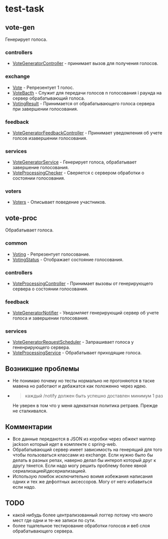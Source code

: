 # test-task

## vote-gen
Генерирует голоса.
### controllers
* [VoteGeneratorController](src/main/java/dev/nathan22177/votegen/controllers/VoteGeneratorController.java) - принимает вызов для получения голосов.

### exchange
* [Vote](src/main/java/dev/nathan22177/votegen/exchange/Vote.java) - Репрезентует 1 голос.
* [VoteBacth](src/main/java/dev/nathan22177/votegen/exchange/VoteBatch.java) - Служит для передачи голосов n голосования i раунда на сервер обрабатывающий голоса.
* [VotingResult](src/main/java/dev/nathan22177/votegen/exchange/VotingResult.java) - Принимается от обрабатывающего голоса сервера при завершении голосования.

### feedback
* [VoteGeneratorFeedbackController](src/main/java/dev/nathan22177/votegen/feedback/VoteGeneratorFeedbackController.java) - Принимает уведомления об учете голсов изавершении голосования.

### services
* [VoteGeneratorService](src/main/java/dev/nathan22177/votegen/services/VoteGeneratorService.java) - Генерирует голоса, обрабатывает завершение голосования.
* [VoteProcessingChecker](src/main/java/dev/nathan22177/votegen/services/VoteProcessingChecker.java) - Сверяется с сервером обработки о состоянии голосования.

### voters
* [Voters](src/main/java/dev/nathan22177/votegen/voters/Voters.java) - Описывает поведение участников.

## vote-proc
Обрабатывает голоса.

### common
* [Voting](src/main/java/dev/nathan22177/voteproc/common/Voting.java) - Репрезентует голосование.
* [VotingStatus](src/main/java/dev/nathan22177/voteproc/common/VotingStatus.java) - Отображает состояние голосования.

### controllers
* [VoteProcessingController](src/main/java/dev/nathan22177/voteproc/controllers/VoteProcessingController.java) - Принимает вызовы от генерирующего сервера о состоянии голосования.

### feedback
* [VoteGeneratorNotifier](src/main/java/dev/nathan22177/voteproc/feedback/VoteGeneratorNotifier.java) - Уведомляет генерирующий сервер об учете голоса и завершении голосования.

### services
* [VoteGeneratorRequestScheduler](src/main/java/dev/nathan22177/voteproc/services/VoteGeneratorRequestScheduler.java) - Запрашивает голоса у гененрирующего сервера.
* [VoteProcessingService](src/main/java/dev/nathan22177/voteproc/services/VoteProcessingService.java) - Обрабатывает приходящие голоса.

## Возникшие проблемы
* Не понимаю почему но тесты нормально не прогоняются в таске мавена но работают и дебажатся как положенно через идею.
* >каждый /notify должен быть успешно доставлен минимум 1 раз 
  >
  Не уверен в том что у меня адекватная политика ретраев. Прежде не сталкивался.
  
## Комментарии
* Все данные передаются в JSON из коробки через обжект маппер jackson который идет в комплекте с spring-web.
* Обрабатывающий сервер имеет зависимость на генерящий для того чтобы пользоваться классами из exchange. Если нужно было бы делать в разных репах, наверно делал бы интероп который друг к другу тянется. Если надо могу решить проблему более явной сериализацией\десериализацией.
* Использую ломбок исключительно воимя избежания написания одних и тех же дефолтных аксессоров. Могу от него избавиться если надо.

## TODO 
* какой нибудь более централизованный логгер потому что много мест где одни и те-же записи по сути.
* более тщательное тестирование обработки голосов и веб слоя обрабатывающего сервера.